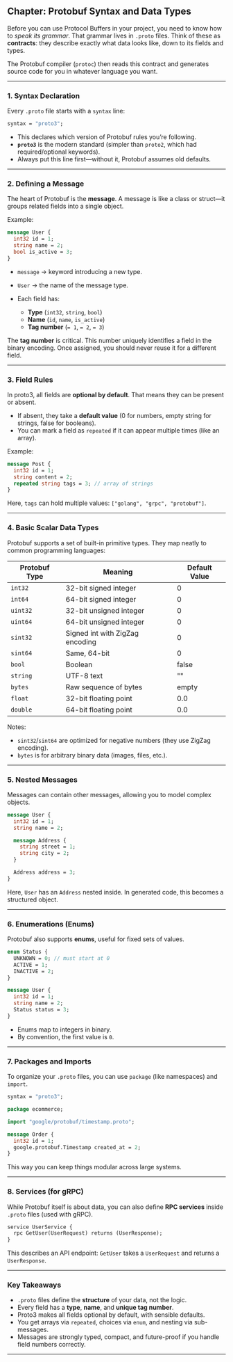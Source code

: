 ## **Chapter: Protobuf Syntax and Data Types**

Before you can use Protocol Buffers in your project, you need to know how to *speak its grammar*. That grammar lives in `.proto` files. Think of these as **contracts**: they describe exactly what data looks like, down to its fields and types.

The Protobuf compiler (`protoc`) then reads this contract and generates source code for you in whatever language you want.

---

### **1. Syntax Declaration**

Every `.proto` file starts with a `syntax` line:

```proto
syntax = "proto3";
```

* This declares which version of Protobuf rules you’re following.
* **`proto3`** is the modern standard (simpler than `proto2`, which had required/optional keywords).
* Always put this line first—without it, Protobuf assumes old defaults.

---

### **2. Defining a Message**

The heart of Protobuf is the **message**. A message is like a class or struct—it groups related fields into a single object.

Example:

```proto
message User {
  int32 id = 1;
  string name = 2;
  bool is_active = 3;
}
```

* `message` → keyword introducing a new type.
* `User` → the name of the message type.
* Each field has:

  * **Type** (`int32`, `string`, `bool`)
  * **Name** (`id`, `name`, `is_active`)
  * **Tag number** (`= 1`, `= 2`, `= 3`)

The **tag number** is critical. This number uniquely identifies a field in the binary encoding. Once assigned, you should never reuse it for a different field.

---

### **3. Field Rules**

In proto3, all fields are **optional by default**. That means they can be present or absent.

* If absent, they take a **default value** (0 for numbers, empty string for strings, false for booleans).
* You can mark a field as `repeated` if it can appear multiple times (like an array).

Example:

```proto
message Post {
  int32 id = 1;
  string content = 2;
  repeated string tags = 3; // array of strings
}
```

Here, `tags` can hold multiple values: `["golang", "grpc", "protobuf"]`.

---

### **4. Basic Scalar Data Types**

Protobuf supports a set of built-in primitive types. They map neatly to common programming languages:

| Protobuf Type | Meaning                         | Default Value |
| ------------- | ------------------------------- | ------------- |
| `int32`       | 32-bit signed integer           | 0             |
| `int64`       | 64-bit signed integer           | 0             |
| `uint32`      | 32-bit unsigned integer         | 0             |
| `uint64`      | 64-bit unsigned integer         | 0             |
| `sint32`      | Signed int with ZigZag encoding | 0             |
| `sint64`      | Same, 64-bit                    | 0             |
| `bool`        | Boolean                         | false         |
| `string`      | UTF-8 text                      | ""            |
| `bytes`       | Raw sequence of bytes           | empty         |
| `float`       | 32-bit floating point           | 0.0           |
| `double`      | 64-bit floating point           | 0.0           |

Notes:

* `sint32`/`sint64` are optimized for negative numbers (they use ZigZag encoding).
* `bytes` is for arbitrary binary data (images, files, etc.).

---

### **5. Nested Messages**

Messages can contain other messages, allowing you to model complex objects.

```proto
message User {
  int32 id = 1;
  string name = 2;

  message Address {
    string street = 1;
    string city = 2;
  }

  Address address = 3;
}
```

Here, `User` has an `Address` nested inside. In generated code, this becomes a structured object.

---

### **6. Enumerations (Enums)**

Protobuf also supports **enums**, useful for fixed sets of values.

```proto
enum Status {
  UNKNOWN = 0; // must start at 0
  ACTIVE = 1;
  INACTIVE = 2;
}

message User {
  int32 id = 1;
  string name = 2;
  Status status = 3;
}
```

* Enums map to integers in binary.
* By convention, the first value is `0`.

---

### **7. Packages and Imports**

To organize your `.proto` files, you can use `package` (like namespaces) and `import`.

```proto
syntax = "proto3";

package ecommerce;

import "google/protobuf/timestamp.proto";

message Order {
  int32 id = 1;
  google.protobuf.Timestamp created_at = 2;
}
```

This way you can keep things modular across large systems.

---

### **8. Services (for gRPC)**

While Protobuf itself is about data, you can also define **RPC services** inside `.proto` files (used with gRPC).

```proto
service UserService {
  rpc GetUser(UserRequest) returns (UserResponse);
}
```

This describes an API endpoint: `GetUser` takes a `UserRequest` and returns a `UserResponse`.

---

### **Key Takeaways**

* `.proto` files define the **structure** of your data, not the logic.
* Every field has a **type**, **name**, and **unique tag number**.
* Proto3 makes all fields optional by default, with sensible defaults.
* You get arrays via `repeated`, choices via `enum`, and nesting via sub-messages.
* Messages are strongly typed, compact, and future-proof if you handle field numbers correctly.

---